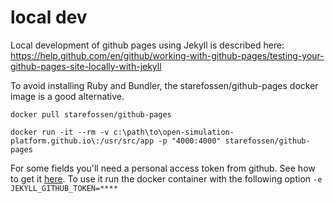 # local dev

Local development of github pages using Jekyll is described here: https://help.github.com/en/github/working-with-github-pages/testing-your-github-pages-site-locally-with-jekyll

To avoid installing Ruby and Bundler, the starefossen/github-pages docker image is a good alternative.

`docker pull starefossen/github-pages`

`docker run -it --rm -v c:\path\to\open-simulation-platform.github.io\:/usr/src/app -p "4000:4000" starefossen/github-pages`

For some fields you'll need a personal access token from github. See how to get it [here](
https://github.com/jekyll/github-metadata/blob/master/docs/authentication.md).
To use it run the docker container with the following option `-e JEKYLL_GITHUB_TOKEN=****`
